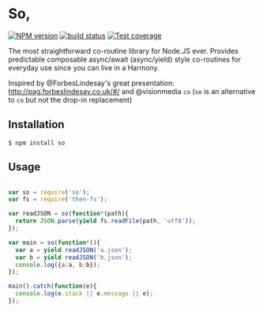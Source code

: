 So,
===

  [![NPM version][npm-image]][npm-url]
  [![build status][travis-image]][travis-url]
  [![Test coverage][coveralls-image]][coveralls-url]

The most straightforward co-routine library for Node.JS ever.
Provides predictable composable async/await (async/yield) style
co-routines for everyday use since you can live in a Harmony.

Inspired by @ForbesLindesay's great presentation: http://pag.forbeslindesay.co.uk/#/
and @visionmedia `co` (`so` is an alternative to `co` but not the drop-in replacement)

## Installation

```
$ npm install so
```

## Usage

```javascript

var so = require('so');
var fs = require('then-fs');

var readJSON = so(function*(path){
  return JSON.parse(yield fs.readFile(path, 'utf8'));
});

var main = so(function*(){
  var a = yield readJSON('a.json');
  var b = yield readJSON('b.json');
  console.log({a:a, b:b});
});

main().catch(function(e){
  console.log(e.stack || e.message || e);
});
```

[npm-image]: https://img.shields.io/npm/v/so.svg?style=flat
[npm-url]: https://npmjs.org/package/so
[travis-image]: https://img.shields.io/travis/Artazor/so.svg?style=flat
[travis-url]: https://travis-ci.org/Artazor/so
[coveralls-image]: https://img.shields.io/coveralls/Artazor/so.svg?style=flat
[coveralls-url]: https://coveralls.io/r/Artazor/so